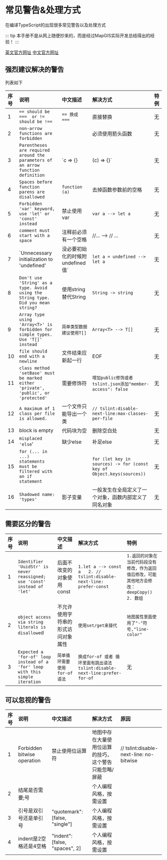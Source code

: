 # 常见警告&处理方式
在编译TypeScript的出现很多常见警告以及处理方式

::: tip
本手册不是从网上随便抄来的，而是经过MapGIS实际开发总结得出的经验！
:::

[英文官方网址](https://palantir.github.io/tslint/rules/) [中文官方网址](https://www.tslang.cn/docs/handbook/error.html)

## 强烈建议解决的警告
列表如下

|序号|说明|中文描述 | 解决方式| 特例|
|:---|:---|:---|:---|:---|
|1|`== should be ===  or != should be !== `|`== 换成 === `|直接替换|无|
|2| `non-arrow functions are forbidden`||必须使用箭头函数|无|
|3| `Parentheses are required around the parameters of an arrow function definition`|`c => {}| (c) => {}`|无|
|4| `Spaces before function parens are disallowed`|`function (a)`|去掉函数参数前的空格|无|
|5|`Forbidden 'var' keyword, use 'let' or 'const' instead`|禁止使用var|`var a --> let a`|无|
|6| `comment must start with a space`|注释前必须有一个空格|//... --> // ...|无|
|7| `Unnecessary initialization to 'undefined'|没必要初始化的时候附undefined值`|`let a = undefined --> let a`|无|
|8| `Don't use 'String' as a type. Avoid using the String type. Did you mean string?`| 使用string替代String|`String -> string`|无|
|9|`Array type using 'Array<T>' is forbidden for simple types. Use 'T[]' instead`|`简单类型数据建议使用T[]`|`Array<T> --> T[]`|无|
|10|`file should end with a newline`|文件结束应新起一行|EOF|无|
|11|`class method 'setBase' must be marked either 'private', 'public', or 'protected'`|需要修饰符|`增加public修饰或者tslint.json添加"member-access": false`|无|
|12|`A maximum of 1 class per file is allowed.`|一个文件只能导出一个类|`// tslint:disable-next-line:max-classes-per-file`|无|
|13|block is empty | 代码块为空|删除空白处|无|
|14|`misplaced 'else`' | 缺少else|补足else|无|
|15|`for (... in ...) statements must be filtered with an if statement`||`for (let key in sources) -> for (const key of Object.keys(sources))`|无|
|16| `Shadowed name: 'types'`|影子变量|一般发生在全局定义了一个对象，函数内部定义了同名对象|无|


## 需要区分的警告
|序号|说明|中文描述 | 解决方式| 特例|
|:---|:---|:---|:---|:---|
|1| `Identifier 'UuidStr' is never reassigned; use 'const' instead of 'let'` | 后面不改变的对象使用const |` 1.let a --> const a   2. // tslint:disable-next-line: prefer-const `|  `1.返回的对象在当前代码段没有修改，作为返回值后修改，可能其他地方会修改：deepCopy()  2. 数组` |
|2|`object access via string literals is disallowe`d|不允许使用字符串的形式访问对象属性|`使用set/get来替代`|`地图属性里面使用了"-"符号,"line-color"`|
|3|`Expected a 'for-of' loop instead of a 'for' loop with this simple iteration`|`简单循环需要使用for-of语法`|`换成for-of 或者 循环里面有跳出语法 tslint:disable-next-line:prefer-for-of `|无|

## 可以忽视的警告

|序号|说明|中文描述 | 解决方式| 原因|
|:---|:---|:---|:---|:---|
|1| Forbidden bitwise operation|禁止使用位运算符|地图中存在大量使用位运算的技巧，这个警告只能忽略/屏蔽| // tslint:disable-next-line: no-bitwise|防止 bool1 && bool2 -> bool1 & bool2|
|2|结尾是否需要;号||个人编程风格，按需设置|
|3|引号是双引号还是单引号|"quotemark": [false, "single"]|个人编程风格，按需设置|
|4|indent是2空格还是4空格|"indent": [false, "spaces", 2]|个人编程风格，按需设置|


